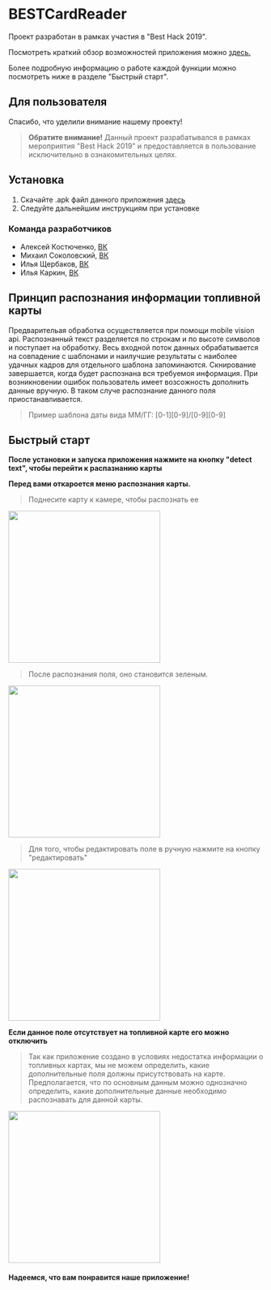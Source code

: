 # BESTCardReader

Проект разработан в рамках участия в "Best Hack 2019".

Посмотреть краткий обзор возможностей приложения можно <a href="https://github.com/Shaniser/BESTCardReader/blob/master/pressentations/CardReader.pdf">здесь.</a>

Более подробную информацию о работе каждой функции можно посмотреть ниже в разделе "Быстрый старт".

## Для пользователя
Спасибо, что уделили внимание нашему проекту!
>**Обратите внимание!**
>Данный проект разрабатывался в рамках мероприятия "Best Hack 2019" и предоставляется в пользование исключительно в ознакомительных целях.

## Установка
1. Скачайте .apk файл данного приложения <a href="https://drive.google.com/open?id=19dmrS4Z0YO4FIlpubCCNYkQXnxAFfV3R">здесь</a>
2. Следуйте дальнейшим инструкциям при установке

### Команда разработчиков
* Алексей Костюченко,   [ВК](https://vk.com/shaniser)
* Михаил Соколовский,   [ВК](https://vk.com/sokolmish)
* Илья Щербаков,   [ВК](https://vk.com/ylyxa)
* Илья Каркин,   [ВК](https://vk.com/id210438588)


## Принцип распознания информации топливной карты
Предварительая обработка осуществляется при помощи mobile vision api. Распознанный текст разделяется по строкам и по высоте символов и поступает на обработку. Весь входной поток данных обрабатывается на совпадение с шаблонами и наилучшие результаты с наиболее удачных кадров для отдельного шаблона запоминаются. Скнирование завершается, когда будет распознана вся требуемоя информация. При возникновении ошибок пользователь имеет возсожность дополнить данные вручную. В таком случе распознание данного поля приостанавливается.
> Пример шаблона даты вида ММ/ГГ: [0-1][0-9]/[0-9][0-9]


## Быстрый старт
**После установки и запуска приложения нажмите на кнопку "detect text", чтобы перейти к распазнанию карты**

**Перед вами откароется меню распознания карты.**
>Поднесите карту к камере, чтобы распознать ее

<img src="images/3.jpg" width="300dp">

>После распознания поля, оно становится зеленым.

<img src="images/4.jpg" width="300dp">

>Для того, чтобы редактировать поле в ручную нажмите на кнопку "редактировать"

<img src="images/5.jpg" width="300dp">

**Если данное поле отсутствует на топливной карте его можно отключить**

>Так как приложение создано в условиях недостатка информации о топливных картах, мы не можем определить, какие дополнительные поля должны присутствовать на карте.
 Предполагается, что по основным данным можно однозначно определить, какие дополнительные данные необходимо распознавать для данной карты.

<img src="images/6.jpg" width="300dp">

#### Надеемся, что вам понравится наше приложение!
